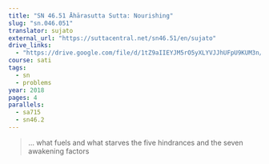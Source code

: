 ```yaml
---
title: "SN 46.51 Āhārasutta Sutta: Nourishing"
slug: "sn.046.051"
translator: sujato
external_url: "https://suttacentral.net/sn46.51/en/sujato"
drive_links: 
  - "https://drive.google.com/file/d/1tZ9aIIEYJM5rO5yXLYVJJhUFpU9KUM3n/view?usp=drivesdk"
course: sati
tags:
  - sn
  - problems
year: 2018
pages: 4
parallels:
  - sa715
  - sn46.2
---
```


> … what fuels and what starves the five hindrances and the seven awakening factors
